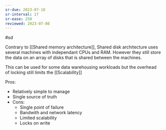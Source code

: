 ```yaml
---
sr-due: 2023-07-18
sr-interval: 17
sr-ease: 250
reviewed: 2023-07-08
---
```


#sd

Contrary to [[Shared memory architecture]], Shared disk architecture uses several machines with independant CPUs and RAM. However they still store the data on an array of disks that is shared between the machines.

This can be used for some data warehousing workloads but the overhead of locking still limits the [[Scalability]]

Pros:

- Relatively simple to manage
- Single source of truth
- Cons:
  - Single point of failure
  - Bandwith and network latency
  - Limited scalability
  - Locks on write
